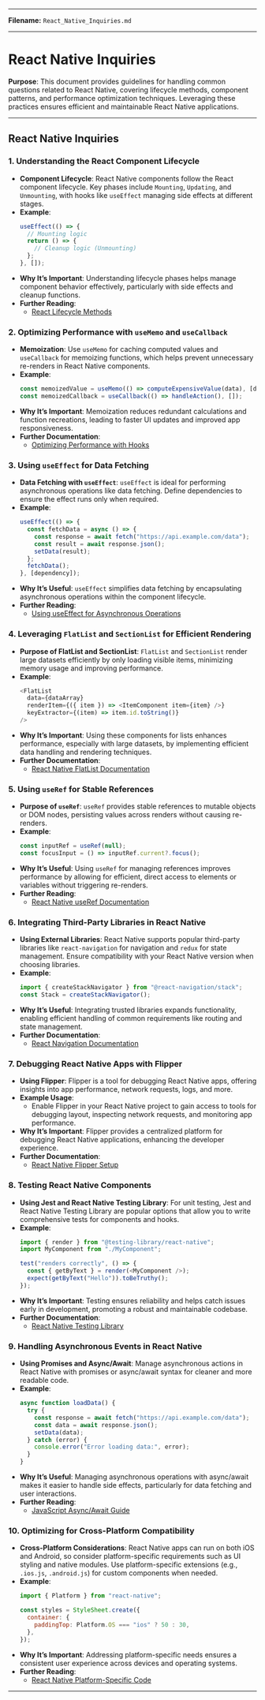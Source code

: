 
---

**Filename:** `React_Native_Inquiries.md`

---

# React Native Inquiries

**Purpose**: This document provides guidelines for handling common questions related to React Native, covering lifecycle methods, component patterns, and performance optimization techniques. Leveraging these practices ensures efficient and maintainable React Native applications.

---

## React Native Inquiries

### 1. Understanding the React Component Lifecycle
   - **Component Lifecycle**: React Native components follow the React component lifecycle. Key phases include `Mounting`, `Updating`, and `Unmounting`, with hooks like `useEffect` managing side effects at different stages.
   - **Example**:
     ```javascript
     useEffect(() => {
       // Mounting logic
       return () => {
         // Cleanup logic (Unmounting)
       };
     }, []);
     ```
   - **Why It’s Important**: Understanding lifecycle phases helps manage component behavior effectively, particularly with side effects and cleanup functions.
   - **Further Reading**:
      - [React Lifecycle Methods](https://reactjs.org/docs/react-component.html)

### 2. Optimizing Performance with `useMemo` and `useCallback`
   - **Memoization**: Use `useMemo` for caching computed values and `useCallback` for memoizing functions, which helps prevent unnecessary re-renders in React Native components.
   - **Example**:
     ```javascript
     const memoizedValue = useMemo(() => computeExpensiveValue(data), [data]);
     const memoizedCallback = useCallback(() => handleAction(), []);
     ```
   - **Why It’s Important**: Memoization reduces redundant calculations and function recreations, leading to faster UI updates and improved app responsiveness.
   - **Further Documentation**:
      - [Optimizing Performance with Hooks](https://reactjs.org/docs/hooks-reference.html)

### 3. Using `useEffect` for Data Fetching
   - **Data Fetching with `useEffect`**: `useEffect` is ideal for performing asynchronous operations like data fetching. Define dependencies to ensure the effect runs only when required.
   - **Example**:
     ```javascript
     useEffect(() => {
       const fetchData = async () => {
         const response = await fetch("https://api.example.com/data");
         const result = await response.json();
         setData(result);
       };
       fetchData();
     }, [dependency]);
     ```
   - **Why It’s Useful**: `useEffect` simplifies data fetching by encapsulating asynchronous operations within the component lifecycle.
   - **Further Reading**:
      - [Using useEffect for Asynchronous Operations](https://reactjs.org/docs/hooks-effect.html)

### 4. Leveraging `FlatList` and `SectionList` for Efficient Rendering
   - **Purpose of FlatList and SectionList**: `FlatList` and `SectionList` render large datasets efficiently by only loading visible items, minimizing memory usage and improving performance.
   - **Example**:
     ```javascript
     <FlatList
       data={dataArray}
       renderItem={({ item }) => <ItemComponent item={item} />}
       keyExtractor={(item) => item.id.toString()}
     />
     ```
   - **Why It’s Important**: Using these components for lists enhances performance, especially with large datasets, by implementing efficient data handling and rendering techniques.
   - **Further Documentation**:
      - [React Native FlatList Documentation](https://reactnative.dev/docs/flatlist)

### 5. Using `useRef` for Stable References
   - **Purpose of `useRef`**: `useRef` provides stable references to mutable objects or DOM nodes, persisting values across renders without causing re-renders.
   - **Example**:
     ```javascript
     const inputRef = useRef(null);
     const focusInput = () => inputRef.current?.focus();
     ```
   - **Why It’s Useful**: Using `useRef` for managing references improves performance by allowing for efficient, direct access to elements or variables without triggering re-renders.
   - **Further Reading**:
      - [React Native useRef Documentation](https://reactjs.org/docs/hooks-reference.html#useref)

### 6. Integrating Third-Party Libraries in React Native
   - **Using External Libraries**: React Native supports popular third-party libraries like `react-navigation` for navigation and `redux` for state management. Ensure compatibility with your React Native version when choosing libraries.
   - **Example**:
     ```javascript
     import { createStackNavigator } from "@react-navigation/stack";
     const Stack = createStackNavigator();
     ```
   - **Why It’s Useful**: Integrating trusted libraries expands functionality, enabling efficient handling of common requirements like routing and state management.
   - **Further Documentation**:
      - [React Navigation Documentation](https://reactnavigation.org/docs/getting-started/)

### 7. Debugging React Native Apps with Flipper
   - **Using Flipper**: Flipper is a tool for debugging React Native apps, offering insights into app performance, network requests, logs, and more.
   - **Example Usage**:
     - Enable Flipper in your React Native project to gain access to tools for debugging layout, inspecting network requests, and monitoring app performance.
   - **Why It’s Important**: Flipper provides a centralized platform for debugging React Native applications, enhancing the developer experience.
   - **Further Documentation**:
      - [React Native Flipper Setup](https://reactnative.dev/docs/flipper)

### 8. Testing React Native Components
   - **Using Jest and React Native Testing Library**: For unit testing, Jest and React Native Testing Library are popular options that allow you to write comprehensive tests for components and hooks.
   - **Example**:
     ```javascript
     import { render } from "@testing-library/react-native";
     import MyComponent from "./MyComponent";

     test("renders correctly", () => {
       const { getByText } = render(<MyComponent />);
       expect(getByText("Hello")).toBeTruthy();
     });
     ```
   - **Why It’s Important**: Testing ensures reliability and helps catch issues early in development, promoting a robust and maintainable codebase.
   - **Further Documentation**:
      - [React Native Testing Library](https://callstack.github.io/react-native-testing-library/)

### 9. Handling Asynchronous Events in React Native
   - **Using Promises and Async/Await**: Manage asynchronous actions in React Native with promises or async/await syntax for cleaner and more readable code.
   - **Example**:
     ```javascript
     async function loadData() {
       try {
         const response = await fetch("https://api.example.com/data");
         const data = await response.json();
         setData(data);
       } catch (error) {
         console.error("Error loading data:", error);
       }
     }
     ```
   - **Why It’s Useful**: Managing asynchronous operations with async/await makes it easier to handle side effects, particularly for data fetching and user interactions.
   - **Further Reading**:
      - [JavaScript Async/Await Guide](https://developer.mozilla.org/en-US/docs/Learn/JavaScript/Asynchronous/Async_await)

### 10. Optimizing for Cross-Platform Compatibility
   - **Cross-Platform Considerations**: React Native apps can run on both iOS and Android, so consider platform-specific requirements such as UI styling and native modules. Use platform-specific extensions (e.g., `.ios.js`, `.android.js`) for custom components when needed.
   - **Example**:
     ```javascript
     import { Platform } from "react-native";

     const styles = StyleSheet.create({
       container: {
         paddingTop: Platform.OS === "ios" ? 50 : 30,
       },
     });
     ```
   - **Why It’s Important**: Addressing platform-specific needs ensures a consistent user experience across devices and operating systems.
   - **Further Reading**:
      - [React Native Platform-Specific Code](https://reactnative.dev/docs/platform-specific-code)

---
